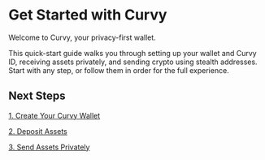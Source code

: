 # Get Started with Curvy

Welcome to Curvy, your privacy-first wallet.

This quick-start guide walks you through setting up your wallet and Curvy ID, receiving assets privately, and sending crypto using stealth addresses.
Start with any step, or follow them in order for the full experience.

## Next Steps
[1. Create Your Curvy Wallet](./create-your-curvy-wallet)

[2. Deposit Assets](./deposit-assets)

[3. Send Assets Privately](./send-assets-privately)
